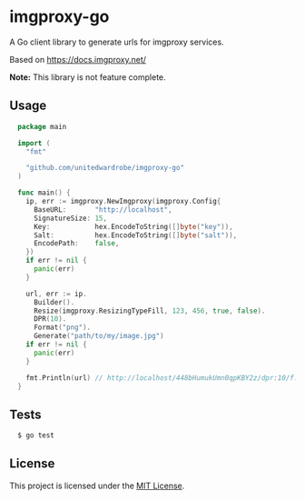 # imgproxy-go

A Go client library to generate urls for imgproxy services.

Based on https://docs.imgproxy.net/

**Note:** This library is not feature complete.

## Usage

```go
  package main

  import (
    "fmt"

    "github.com/unitedwardrobe/imgproxy-go"
  )

  func main() {
    ip, err := imgproxy.NewImgproxy(imgproxy.Config{
      BaseURL:       "http://localhost",
      SignatureSize: 15,
      Key:           hex.EncodeToString([]byte("key")),
      Salt:          hex.EncodeToString([]byte("salt")),
      EncodePath:    false,
    })
    if err != nil {
      panic(err)
    }

    url, err := ip.
      Builder().
      Resize(imgproxy.ResizingTypeFill, 123, 456, true, false).
      DPR(10).
      Format("png").
      Generate("path/to/my/image.jpg")
    if err != nil {
      panic(err)
    }

    fmt.Println(url) // http://localhost/448bHumukUmn0qpKBY2z/dpr:10/f:png/rs:fill:123:456:1:0/plain/path/to/my/image.jpg
  }
```

## Tests

```bash
  $ go test
```

## License

This project is licensed under the [MIT License](LICENSE.md).
